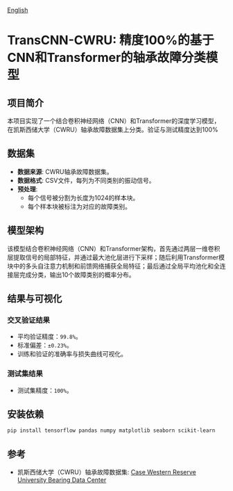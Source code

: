 [English](https://github.com/danel-phang/TransCNN-CWRU/blob/main/README-en.md)
# TransCNN-CWRU: 精度100%的基于CNN和Transformer的轴承故障分类模型

## 项目简介
本项目实现了一个结合卷积神经网络（CNN）和Transformer的深度学习模型，在凯斯西储大学（CWRU）轴承故障数据集上分类。验证与测试精度达到100%

## 数据集
- **数据来源**: CWRU轴承故障数据集。
- **数据格式**: CSV文件，每列为不同类别的振动信号。
- **预处理**:
  - 每个信号被分割为长度为1024的样本块。
  - 每个样本块被标注为对应的故障类别。

## 模型架构
该模型结合卷积神经网络（CNN）和Transformer架构，首先通过两层一维卷积层提取信号的局部特征，并通过最大池化层进行下采样；随后利用Transformer模块中的多头自注意力机制和前馈网络捕获全局特征；最后通过全局平均池化和全连接层完成分类，输出10个故障类别的概率分布。


## 结果与可视化
### 交叉验证结果
- 平均验证精度：`99.8%`。
- 标准偏差：`±0.23%`。
- 训练和验证的准确率与损失曲线可视化。

### 测试集结果
- 测试集精度：`100%`。


## 安装依赖
   ```bash
   pip install tensorflow pandas numpy matplotlib seaborn scikit-learn
   ```

## 参考
- 凯斯西储大学（CWRU）轴承故障数据集: [Case Western Reserve University Bearing Data Center](https://engineering.case.edu/bearingdatacenter)